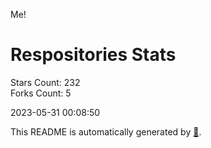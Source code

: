 Me!

# Respositories Stats
Stars Count: 232  
Forks Count: 5

2023-05-31 00:08:50  

This README is automatically generated by [🐰](https://github.com/rnitta/rnitta).
